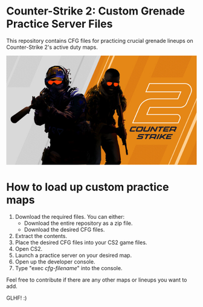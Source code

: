 # Counter-Strike 2: Custom Grenade Practice Server Files
This repository contains CFG files for practicing crucial grenade lineups on Counter-Strike 2's active duty maps.

<div align="center">
  <img src=./imgs/cs2-banner.jpg alt="Counter-Strike 2 banner image."/>
</div>

# How to load up custom practice maps
1. Download the required files. You can either:
   - Download the entire repository as a zip file.
   - Download the desired CFG files.
2. Extract the contents.
3. Place the desired CFG files into your CS2 game files.
4. Open CS2.
5. Launch a practice server on your desired map.
6. Open up the developer console.
7. Type "exec _cfg-filename_" into the console.

Feel free to contribute if there are any other maps or lineups you want to add. 

GLHF! :) 
